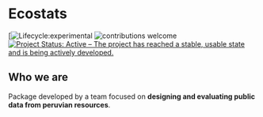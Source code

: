 # **Ecostats**

<!-- badges: start -->


[![Lifecycle:experimental](https://img.shields.io/badge/lifecycle-experimental-orange.svg)
![contributions welcome](https://img.shields.io/badge/contributions-welcome-brightgreen.svg?style=flat)
[![Project Status: Active – The project has reached a stable, usable state and is being actively developed.](https://www.repostatus.org/badges/latest/active.svg)](https://www.repostatus.org/#active)

<!-- badges: end -->

## **Who we are**

Package developed by a team focused on **designing and evaluating public data from peruvian resources**. 
